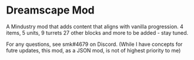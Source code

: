 # Dreamscape Mod
A Mindustry mod that adds content that aligns with vanilla progression. 4 items, 5 units, 9 turrets 27 other blocks and more to be added - stay tuned.


For any questions, see smk#4679 on Discord. (While I have concepts for futre updates, this mod, as a JSON mod, is not of highest priority to me)
